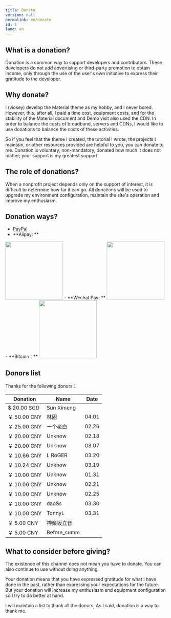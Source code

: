 ```yaml
---
title: Donate
version: null
permalink: en/donate
id: 1
lang: en
---
```

## What is a donation?

Donation is a common way to support developers and contributors. These developers do not add advertising or third-party promotion to obtain income, only through the use of the user's own initiative to express their gratitude to the developer.

## Why donate?

I (viosey) develop the Material theme as my hobby, and I never bored. However, this, after all, I paid a time cost, equipment costs, and for the stability of the Material document and Demo visit also used the CDN. In order to balance the costs of broadband, servers and CDNs, I would like to use donations to balance the costs of these activities.

So if you feel that the theme I created, the tutorial I wrote, the projects I maintain, or other resources provided are helpful to you, you can donate to me. Donation is voluntary, non-mandatory, donated how much it does not matter; your support is my greatest support!

## The role of donations?

When a nonprofit project depends only on the support of interest, it is difficult to determine how far it can go. All donations will be used to upgrade my environment configuration, maintain the site's operation and improve my enthusiasm.

## Donation ways?

- [PayPal](https://www.paypal.me/viosey)
- **Alipay: **
<img src="/images/donate/AliPayQR.png" width="180px" height="180px">
- **Wechat Pay: **
<img src="/images/donate/WeChanQR.png" width="180px" height="180px">
- **Bitcoin：**
<img src="/images/donate/BTCQR.png" width="180px" height="180px">

## Donors list

Thanks for the following donors：

| Donation | Name | Date |
| ---- | --- | ---- |
| $ 20.00 SGD | Sun Ximeng |
| ￥ 50.00 CNY | 林固 | 04.01 |
| ￥ 25.00 CNY | 一个老白 | 02.26 |
| ￥ 20.00 CNY | Unknow | 02.18 |
| ￥ 20.00 CNY | Unknow | 03.07 |
| ￥ 10.66 CNY | L RoGER | 03.20 |
| ￥ 10.24 CNY | Unknow | 03.19 |
| ￥ 10.00 CNY | Unknow | 01.31 |
| ￥ 10.00 CNY | Unknow | 02.21 |
| ￥ 10.00 CNY | Unknow | 02.25 |
| ￥ 10.00 CNY | daoSs | 03.30 |
| ￥ 10.00 CNY | TonnyL | 03.31 |
| ￥ 5.00 CNY | 神楽坂立音 |
| ￥ 5.00 CNY | Before_summ |

## What to consider before giving?

The existence of this channel does not mean you have to donate. You can also continue to use without doing anything.

Your donation means that you have expressed gratitude for what I have done in the past, rather than expressing your expectations for the future. But your donation will increase my enthusiasm and equipment configuration so I try to do better at hand.

I will maintain a list to thank all the donors. As I said, donation is a way to thank me.